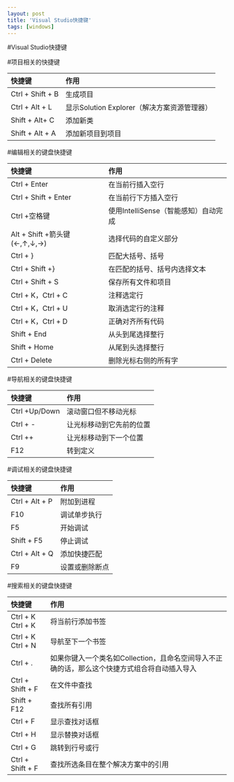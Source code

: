 ```yaml
---
layout: post
title: 'Visual Studio快捷键'
tags: [windows]
---
```


#Visual Studio快捷键

#项目相关的快捷键

|快捷键|作用|
|:--|:--|
|Ctrl + Shift + B | 生成项目 |
|Ctrl + Alt + L | 显示Solution Explorer（解决方案资源管理器） |
|Shift + Alt+ C | 添加新类 |
|Shift + Alt + A | 添加新项目到项目 |

#编辑相关的键盘快捷键

|快捷键|作用|
|:--|:--|
|Ctrl + Enter | 在当前行插入空行 |
|Ctrl + Shift + Enter | 在当前行下方插入空行 |
|Ctrl +空格键 | 使用IntelliSense（智能感知）自动完成 |
|Alt + Shift +箭头键(←,↑,↓,→) | 选择代码的自定义部分 |
|Ctrl + } | 匹配大括号、括号 |
|Ctrl + Shift +} | 在匹配的括号、括号内选择文本 |
|Ctrl + Shift + S | 保存所有文件和项目 |
|Ctrl + K，Ctrl + C | 注释选定行 |
|Ctrl + K，Ctrl + U | 取消选定行的注释 |
|Ctrl + K，Ctrl + D | 正确对齐所有代码 |
|Shift + End | 从头到尾选择整行 |
|Shift + Home | 从尾到头选择整行 |
|Ctrl + Delete | 删除光标右侧的所有字 |

#导航相关的键盘快捷键

|快捷键|作用|
|:--|:--|
|Ctrl +Up/Down | 滚动窗口但不移动光标 |
|Ctrl + - | 让光标移动到它先前的位置 |
|Ctrl ++ | 让光标移动到下一个位置 |
|F12 | 转到定义 |

#调试相关的键盘快捷键

|快捷键|作用|
|:--|:--|
|Ctrl + Alt + P | 附加到进程 |
|F10 | 调试单步执行 |
|F5 | 开始调试 |
|Shift + F5 | 停止调试 |
|Ctrl + Alt + Q | 添加快捷匹配 |
|F9 | 设置或删除断点 |

#搜索相关的键盘快捷键

|快捷键|作用|
|:--|:--|
|Ctrl + K  Ctrl + K | 将当前行添加书签 |
|Ctrl + K  Ctrl + N | 导航至下一个书签 |
|Ctrl + . | 如果你键入一个类名如Collection<string>，且命名空间导入不正确的话，那么这个快捷方式组合将自动插入导入 |
|Ctrl + Shift + F | 在文件中查找 |
|Shift  + F12 | 查找所有引用 |
|Ctrl + F | 显示查找对话框 |
|Ctrl + H | 显示替换对话框 |
|Ctrl + G | 跳转到行号或行 |
|Ctrl + Shift + F | 查找所选条目在整个解决方案中的引用 |




